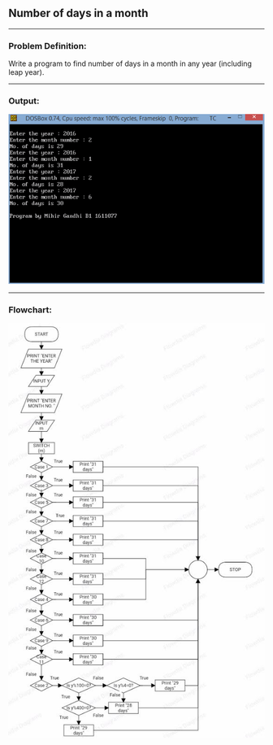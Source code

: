 ## Number of days in a month

-----------------------------------------
### Problem Definition:
Write a program to find number of days in a month in any year (including leap year).

------------------------------------------
### Output:
<p align="center">
    <img src="./output.png">
</p>

------------------------------------------
### Flowchart:

<p align="center">
 <img src="./flowchart.jpg" alt="Flowchart">
</p>
